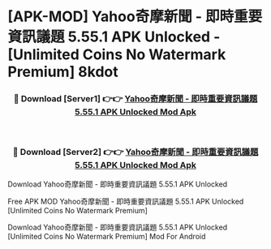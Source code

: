 # [APK-MOD] Yahoo奇摩新聞 - 即時重要資訊議題 5.55.1 APK Unlocked - [Unlimited Coins No Watermark Premium] 8kdot



<div align="center">
<h3>🔴 Download [Server1] 👉👉 <a href="https://momento.my/?title=Yahoo奇摩新聞_-_即時重要資訊議題_5.55.1_APK_Unlocked">Yahoo奇摩新聞 - 即時重要資訊議題 5.55.1 APK Unlocked Mod Apk</a></h3><br>

<h3>🔴 Download [Server2] 👉👉 <a href="https://momento.my/?title=Yahoo奇摩新聞_-_即時重要資訊議題_5.55.1_APK_Unlocked">Yahoo奇摩新聞 - 即時重要資訊議題 5.55.1 APK Unlocked Mod Apk</a></h3>
</div>



Download Yahoo奇摩新聞 - 即時重要資訊議題 5.55.1 APK Unlocked 

Free APK MOD Yahoo奇摩新聞 - 即時重要資訊議題 5.55.1 APK Unlocked [Unlimited Coins No Watermark Premium]

Download Yahoo奇摩新聞 - 即時重要資訊議題 5.55.1 APK Unlocked [Unlimited Coins No Watermark Premium] Mod For Android
